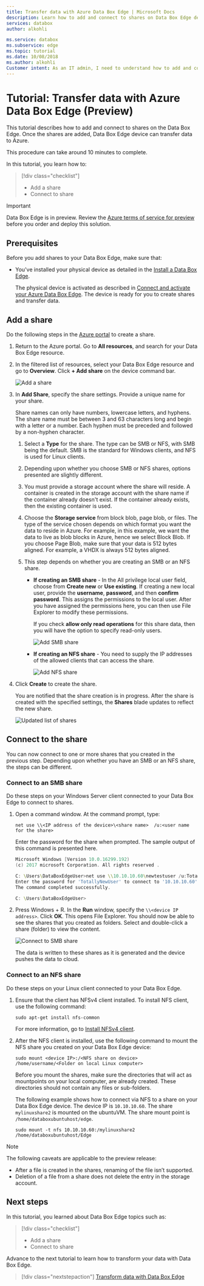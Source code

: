 ```yaml
---
title: Transfer data with Azure Data Box Edge | Microsoft Docs
description: Learn how to add and connect to shares on Data Box Edge device.
services: databox
author: alkohli

ms.service: databox
ms.subservice: edge
ms.topic: tutorial
ms.date: 10/08/2018
ms.author: alkohli
Customer intent: As an IT admin, I need to understand how to add and connect to shares on Data Box Edge so I can use it to transfer data to Azure.
---
```

# Tutorial: Transfer data with Azure Data Box Edge (Preview)

This tutorial describes how to add and connect to shares on the Data Box Edge. Once the shares are added, Data Box Edge device can transfer data to Azure.

This procedure can take around 10 minutes to complete. 

In this tutorial, you learn how to:

> [!div class="checklist"]
> * Add a share
> * Connect to share

> [!IMPORTANT]
> Data Box Edge is in preview. Review the [Azure terms of service for preview](https://azure.microsoft.com/support/legal/preview-supplemental-terms/) before you order and deploy this solution. 
 
## Prerequisites

Before you add shares to your Data Box Edge, make sure that:

* You've installed your physical device as detailed in the [Install a Data Box Edge](data-box-edge-deploy-install.md). 

    The physical device is activated as described in [Connect and activate your Azure Data Box Edge](data-box-edge-deploy-connect-setup-activate.md). The device is ready for you to create shares and transfer data.


## Add a share

Do the following steps in the [Azure portal](https://portal.azure.com/) to create a share.

1. Return to the Azure portal. Go to **All resources**, and search for your Data Box Edge resource.
    
2. In the filtered list of resources, select your Data Box Edge resource and go to **Overview**. Click **+ Add share** on the device command bar.
   
   ![Add a share](./media/data-box-edge-deploy-add-shares/click-add-share.png)

3. In **Add Share**, specify the share settings. Provide a unique name for your share. 

   Share names can only have numbers, lowercase letters, and hyphens. The share name must be between 3 and 63 characters long and begin with a letter or a number. Each hyphen must be preceded and followed by a non-hyphen character.
    
    1. Select a **Type** for the share. The type can be SMB or NFS, with SMB being the default. SMB is the standard for Windows clients, and NFS is used for Linux clients. 

    2. Depending upon whether you choose SMB or NFS shares, options presented are slightly different. 

    3. You must provide a storage account where the share will reside. A container is created in the storage account with the share name if the container already doesn't exist. If the container already exists, then the existing container is used. 
    
    4. Choose the **Storage service** from block blob, page blob, or files. The type of the service chosen depends on which format you want the data to reside in Azure. For example, in this example, we want the data to live as blob blocks in Azure, hence we select Block Blob. If you choose Page Blob, make sure that your data is 512 bytes aligned. For example, a VHDX is always 512 bytes aligned.
   
    5. This step depends on whether you are creating an SMB or an NFS share. 
     
        - **If creating an SMB share** - In the All privilege local user field, choose from **Create new** or **Use existing**. If creating a new local user, provide the **username**, **password**, and then **confirm password**. This assigns the permissions to the local user. After you have assigned the permissions here, you can then use File Explorer to modify these permissions.

            If you check **allow only read operations** for this share data, then you will have the option to specify read-only users.

            ![Add SMB share](./media/data-box-edge-deploy-add-shares/add-share-smb-1.png)
   
        - **If creating an NFS share** - You need to supply the IP addresses of the allowed clients that can access the share.

            ![Add NFS share](./media/data-box-edge-deploy-add-shares/add-share-nfs-1.png)
   
4. Click **Create** to create the share. 
    
    You are notified that the share creation is in progress. After the share is created with the specified settings, the **Shares** blade updates to reflect the new share. 
    
    ![Updated list of shares](./media/data-box-edge-deploy-add-shares/updated-list-of-shares.png) 

## Connect to the share

You can now connect to one or more shares that you created in the previous step. Depending upon whether you have an SMB or an NFS share, the steps can be different. 

### Connect to an SMB share

Do these steps on your Windows Server client connected to your Data Box Edge to connect to shares.


1. Open a command window. At the command prompt, type:

    `net use \\<IP address of the device>\<share name>  /u:<user name for the share>`

    Enter the password for the share when prompted. The sample output of this command is presented here.

    ```powershell
    Microsoft Windows [Version 10.0.16299.192) 
    (c) 2017 microsoft Corporation. All rights reserved . 
    
    C: \Users\DataBoxEdgeUser>net use \\10.10.10.60\newtestuser /u:Tota11yNewUser 
    Enter the password for 'TotallyNewUser' to connect to '10.10.10.60': 
    The command completed successfully. 
    
    C: \Users\DataBoxEdgeUser>
    ```   


2. Press  Windows + R. In the **Run** window, specify the `\\<device IP address>`. Click **OK**. This opens File Explorer. You should now be able to see the shares that you created as folders. Select and double-click a share (folder) to view the content.
 
    ![Connect to SMB share](./media/data-box-edge-deploy-add-shares/connect-to-share2.png)

    The data is written to these shares as it is generated and the device pushes the data to cloud.

### Connect to an NFS share

Do these steps on your Linux client connected to your Data Box Edge.

1. Ensure that the client has NFSv4 client installed. To install NFS client, use the following command:

   `sudo apt-get install nfs-common`

    For more information, go to [Install NFSv4 client](https://help.ubuntu.com/community/SettingUpNFSHowTo#NFSv4_client).

2. After the NFS client is installed, use the following command to mount the NFS share you created on your Data Box Edge device:

   `sudo mount <device IP>:/<NFS share on device> /home/username/<Folder on local Linux computer>`

    Before you mount the shares, make sure the directories that will act as mountpoints on your local computer, are already created. These directories should not contain any files or sub-folders.

    The following example shows how to connect via NFS to a share on your Data Box Edge device. The device IP is `10.10.10.60`. The share `mylinuxshare2` is mounted on the ubuntuVM. The share mount point is `/home/databoxubuntuhost/edge`.

    `sudo mount -t nfs 10.10.10.60:/mylinuxshare2 /home/databoxubuntuhost/Edge`

> [!NOTE] 
> The following caveats are applicable to the preview release:
> - After a file is created in the shares, renaming of the file isn’t supported. 
> - Deletion of a file from a share does not delete the entry in the storage account.

## Next steps

In this tutorial, you learned about  Data Box Edge topics such as:

> [!div class="checklist"]
> * Add a share
> * Connect to share


Advance to the next tutorial to learn how to transform your data with Data Box Edge.

> [!div class="nextstepaction"]
> [Transform data with Data Box Edge](./data-box-edge-deploy-configure-compute.md)


